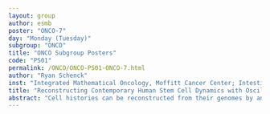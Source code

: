 ```yaml
---
layout: group
author: esmb
poster: "ONCO-7"
day: "Monday (Tuesday)"
subgroup: "ONCO"
title: "ONCO Subgroup Posters"
code: "PS01"
permalink: /ONCO/ONCO-PS01-ONCO-7.html
author: "Ryan Schenck"
inst: "Integrated Mathematical Oncology, Moffitt Cancer Center; Intestinal Stem Cell Biology Lab, Wellcome Centre for Human Genetics, University of Oxford"
title: "Reconstructing Contemporary Human Stem Cell Dynamics with Oscillatory Molecular Clocks"
abstract: "Cell histories can be reconstructed from their genomes by analysing 'molecular clocks' that accumulate heritable changes through time. Commonly used clocks, such as the accumulation of single nucleotide variants or DNA methylation, slowly change over decades, recording cell dynamics that occur over long timescales corresponding to the change accumulation (tick) rate. Faster clocks saturate and stop recording early in life, precluding the study of short-timescale cell dynamics such as renewal in adult tissues. Here we develop a new method that can measure contemporary adult cell dynamics with rapidly oscillating CpG DNA methylation, where like a pendulum, ongoing 'tick-tock' (de)methylation causes switching between 0, 50 and 100% methylation at each CpG locus in a diploid cell. In polyclonal cell populations, average oscillator methylation is ~50%, but “W-shaped” distributions with modal peaks at 0, 50 and 100% methylation are evident in clonal populations. The precise shape of the W-distribution is determined by the underlying dynamics of cell growth and replacement. Through our work, we've illustrated oscillator DNA methylation can be measured in many human tissues cheaply and routinely and enables the inference of otherwise elusive contemporary dynamics of normal and abnormal somatic cells."
---
```

